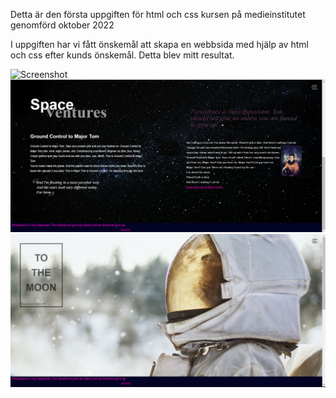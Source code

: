 Detta är den första uppgiften för html och css kursen på medieinstitutet genomförd oktober 2022

I uppgiften har vi fått önskemål att skapa en webbsida med hjälp av html och css efter kunds önskemål. Detta blev mitt resultat. 

![Screenshot](/screenshots/edge/desktop-meny.pngdesktop-meny.png)
![Screenshot](/screenshots/edge/desktop2.png)
![Screenshot](/screenshots/edge/desktop.png)
